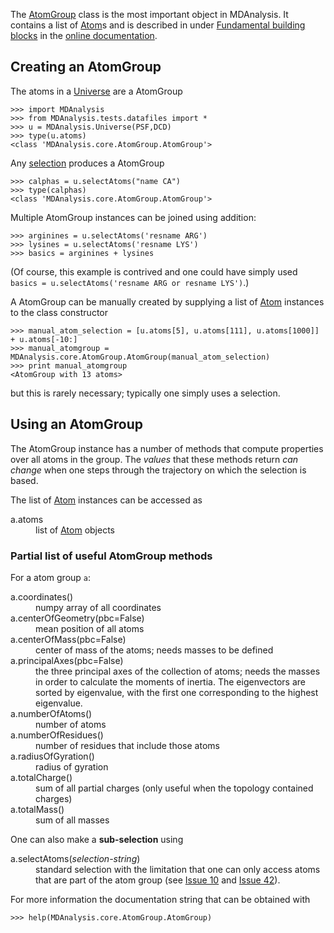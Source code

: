 The [AtomGroup](http://code.google.com/p/mdanalysis/source/browse/MDAnalysis/core/AtomGroup.py#108) class is the most important object in MDAnalysis. It contains a list of [Atom](http://code.google.com/p/mdanalysis/source/browse/MDAnalysis/core/AtomGroup.py#38)s and is described in under [Fundamental building blocks](http://mdanalysis.googlecode.com/git-history/develop/package/doc/html/documentation_pages/core/AtomGroup.html) in the [online documentation](http://mdanalysis.googlecode.com/git-history/develop/package/doc/html/index.html).

## Creating an AtomGroup ##

The atoms in a [Universe](Universe) are a AtomGroup
```
>>> import MDAnalysis
>>> from MDAnalysis.tests.datafiles import *
>>> u = MDAnalysis.Universe(PSF,DCD)
>>> type(u.atoms)
<class 'MDAnalysis.core.AtomGroup.AtomGroup'>
```

Any [selection](Documentation#Selections) produces a AtomGroup
```
>>> calphas = u.selectAtoms("name CA")
>>> type(calphas)
<class 'MDAnalysis.core.AtomGroup.AtomGroup'>
```


Multiple AtomGroup instances can be joined using addition:
```
>>> arginines = u.selectAtoms('resname ARG')
>>> lysines = u.selectAtoms('resname LYS')
>>> basics = arginines + lysines
```
(Of course, this example is contrived and one could have simply used `basics = u.selectAtoms('resname ARG or resname LYS')`.)

A AtomGroup can be manually created by supplying a list of [Atom](Atom) instances to the class constructor
```
>>> manual_atom_selection = [u.atoms[5], u.atoms[111], u.atoms[1000]] + u.atoms[-10:]
>>> manual_atomgroup = MDAnalysis.core.AtomGroup.AtomGroup(manual_atom_selection)
>>> print manual_atomgroup
<AtomGroup with 13 atoms>
```

but this is rarely necessary; typically one simply uses a selection.

## Using an AtomGroup ##

The AtomGroup instance has a number of methods that compute properties over all atoms in the group. The _values_ that these methods return _can change_ when one steps through the trajectory on which the selection is based.

The list of [Atom](Atom) instances can be accessed as
<dl>
<dt>a.atoms</dt>
<dd>list of <a href='Atom.md'>Atom</a> objects</dd>
</dl>


### Partial list of useful AtomGroup methods ###
For a atom group `a`:
<dl>
<dt>a.coordinates()</dt>
<dd>numpy array of all coordinates</dd>
<dt>a.centerOfGeometry(pbc=False)</dt>
<dd>mean position of all atoms</dd>
<dt>a.centerOfMass(pbc=False)</dt>
<dd>center of mass of the atoms; needs masses to be defined</dd>
<dt>a.principalAxes(pbc=False)</dt>
<dd>the three principal axes of the collection of atoms; needs the masses in order to calculate the moments of inertia. The eigenvectors are sorted by eigenvalue, with the first one corresponding to the highest eigenvalue.</dd>
<dt>a.numberOfAtoms()</dt>
<dd>number of atoms</dd>
<dt>a.numberOfResidues()</dt>
<dd>number of residues that include those atoms</dd>
<dt>a.radiusOfGyration()</dt>
<dd>radius of gyration</dd>
<dt>a.totalCharge()</dt>
<dd>sum of all partial charges (only useful when the topology contained charges)</dd>
<dt>a.totalMass()</dt>
<dd>sum of all masses</dd>
</dl>

One can also make a **sub-selection** using
<dl>
<dt>a.selectAtoms(<i>selection-string</i>)</dt>
<dd>standard selection with the limitation that one can only access atoms that are part of the atom group (see <a href='http://issues.mdanalysis.org/10'>Issue 10</a> and <a href='http://issues.mdanalysis.org/42'>Issue 42</a>).</dd>
</dl>



For more information the documentation string that can be obtained with
```
>>> help(MDAnalysis.core.AtomGroup.AtomGroup)
```

